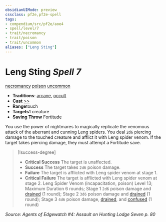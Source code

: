 ```yaml
---
obsidianUIMode: preview
cssclass: pf2e,pf2e-spell
tags:
- compendium/src/pf2e/aoe4
- spell/level/7
- trait/necromancy
- trait/poison
- trait/uncommon
aliases: ["Leng Sting"]
---
```

# Leng Sting *Spell 7*   
[necromancy](../../rules/traits/necromancy.md)  [poison](../../rules/traits/poison.md)  [uncommon](../../rules/traits/uncommon.md)  

- **Traditions**: [arcane](../../rules/traits/arcane.md), [occult](../../rules/traits/occult.md)
- **Cast** [>>](../../rules/core-rulebook/chapter-9-playing-the-game.md#Actions "Two-Action") 
- **Range**touch
- **Targets**1 creature
- **Saving Throw** Fortitude

You use the power of nightmares to magically replicate the venomous attack of the aberrant and cunning Leng spiders. You deal `2d6` piercing damage to the touched creature and afflict it with Leng spider venom. If the target takes piercing damage, they must attempt a Fortitude save.

> [!success-degree] 
> - **Critical Success** The target is unaffected.
> - **Success** The target takes `2d6` poison damage.
> - **Failure** The target is afflicted with Leng spider venom at stage 1.
> - **Critical Failure** The target is afflicted with Leng spider venom at stage 2. Leng Spider Venom (incapacitation, poison) Level 13; Maximum Duration 6 rounds; Stage 1 `2d6` poison damage and [drained](../../rules/conditions.md#Drained) (1 round); Stage 2 `3d6` poison damage and [drained](../../rules/conditions.md#Drained) (1 round); Stage 3 `4d6` poison damage, [drained](../../rules/conditions.md#Drained), and [confused](../../rules/conditions.md#Confused) (1 round)

*Source: Agents of Edgewatch #4: Assault on Hunting Lodge Seven p. 80*